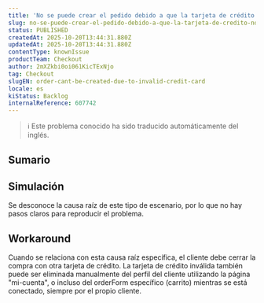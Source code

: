 ```yaml
---
title: 'No se puede crear el pedido debido a que la tarjeta de crédito no es válida'
slug: no-se-puede-crear-el-pedido-debido-a-que-la-tarjeta-de-credito-no-es-valida
status: PUBLISHED
createdAt: 2025-10-20T13:44:31.880Z
updatedAt: 2025-10-20T13:44:31.880Z
contentType: knownIssue
productTeam: Checkout
author: 2mXZkbi0oi061KicTExNjo
tag: Checkout
slugEN: order-cant-be-created-due-to-invalid-credit-card
locale: es
kiStatus: Backlog
internalReference: 607742
---
```


>ℹ️ Este problema conocido ha sido traducido automáticamente del inglés.

## Sumario

## Simulación


Se desconoce la causa raíz de este tipo de escenario, por lo que no hay pasos claros para reproducir el problema.

## Workaround


Cuando se relaciona con esta causa raíz específica, el cliente debe cerrar la compra con otra tarjeta de crédito. La tarjeta de crédito inválida también puede ser eliminada manualmente del perfil del cliente utilizando la página "mi-cuenta", o incluso del orderForm específico (carrito) mientras se está conectado, siempre por el propio cliente.



